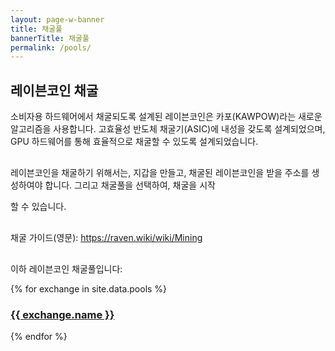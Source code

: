 ```yaml
---
layout: page-w-banner
title: 채굴풀
bannerTitle: 채굴풀
permalink: /pools/
---
```


<div class="page-content">
  <div class="wrapper mt-8 mb-32 m-auto">
    <h2>레이븐코인 채굴</h2>
    <p>소비자용 하드웨어에서 채굴되도록 설계된 레이븐코인은 카포(KAWPOW)라는 새로운 알고리즘을 사용합니다. 고효율성 반도체 채굴기(ASIC)에 내성을 갖도록 설계되었으며, GPU 하드웨어를 통해 효율적으로 채굴할 수 있도록 설계되었습니다.</p><p style="margin-top:30px"></p>
    <p>레이븐코인을 채굴하기 위해서는, 지갑을 만들고, 채굴된 레이븐코인을 받을 주소를 생성하여야 합니다. 그리고 채굴풀을 선택하여, 채굴을 시작<p style="margin-top:5px"></p>할 수 있습니다.</p><p style="margin-top:30px"></p>
    <p>채굴 가이드(영문): <a href="https://raven.wiki/wiki/Mining" target="_blank" rel="noopener">https://raven.wiki/wiki/Mining</a></p><p style="margin-top:30px"></p>
    <p class="mb-8">이하 레이븐코인 채굴풀입니다:</p>
    <div class="flex flex-wrap">
      {% for exchange in site.data.pools %}
      <div class="mb-6 px-2 sm:w-1/2 md:w-1/3 text-center">
        <div class="bg-grey-lighter max-w-sm rounded overflow-hidden shadow-md hover:by-grey">
          <!-- <a class="block px-6 py-8" href="{{ exchange.url }}" target="_blank"><img src="{{ exchange.logo }}" alt="{{ exchange.name }} exchange"/></a> -->
          <h3 class="px-2 py-6 mb-0"><a class="block p-4" href="{{ exchange.url }}" target="_blank">{{ exchange.name }}</a></h3>
        </div>
      </div>
      {% endfor %}
    </div>
  </div>
</div>
